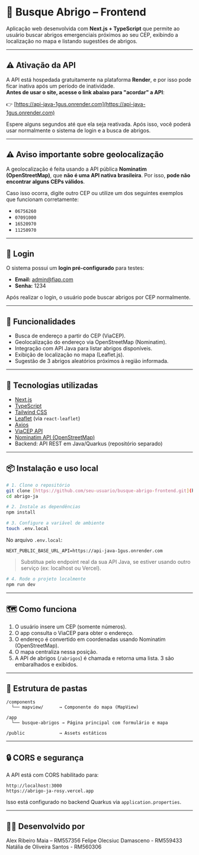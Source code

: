 
# 🛟 Busque Abrigo – Frontend

Aplicação web desenvolvida com **Next.js + TypeScript** que permite ao usuário buscar abrigos emergenciais próximos ao seu CEP, exibindo a localização no mapa e listando sugestões de abrigos.

---

## ⚠️ Ativação da API

A API está hospedada gratuitamente na plataforma **Render**, e por isso pode ficar inativa após um período de inatividade.  
**Antes de usar o site, acesse o link abaixo para "acordar" a API**:

👉 [https://api-java-1gus.onrender.com](https://api-java-1gus.onrender.com)

Espere alguns segundos até que ela seja reativada. Após isso, você poderá usar normalmente o sistema de login e a busca de abrigos.

---

## ⚠️ Aviso importante sobre geolocalização

A geolocalização é feita usando a API pública **Nominatim (OpenStreetMap)**, que **não é uma API nativa brasileira**. Por isso, **pode não encontrar alguns CEPs válidos**.

Caso isso ocorra, digite outro CEP ou utilize um dos seguintes exemplos que funcionam corretamente:

- `06756260`
- `07091000`
- `16520970`
- `11250970`

---

## 🔐 Login

O sistema possui um **login pré-configurado** para testes:

- **Email:** admin@fiap.com
- **Senha:** 1234

Após realizar o login, o usuário pode buscar abrigos por CEP normalmente.

---

## 🚀 Funcionalidades

- Busca de endereço a partir do CEP (ViaCEP).
- Geolocalização do endereço via OpenStreetMap (Nominatim).
- Integração com API Java para listar abrigos disponíveis.
- Exibição de localização no mapa (Leaflet.js).
- Sugestão de 3 abrigos aleatórios próximos à região informada.

---

## 🧪 Tecnologias utilizadas

- [Next.js](https://nextjs.org/)
- [TypeScript](https://www.typescriptlang.org/)
- [Tailwind CSS](https://tailwindcss.com/)
- [Leaflet](https://leafletjs.com/) (via `react-leaflet`)
- [Axios](https://axios-http.com/)
- [ViaCEP API](https://viacep.com.br/)
- [Nominatim API (OpenStreetMap)](https://nominatim.org/)
- Backend: API REST em Java/Quarkus (repositório separado)

---

## 📦 Instalação e uso local

```bash
# 1. Clone o repositório
git clone [https://github.com/seu-usuario/busque-abrigo-frontend.git](https://github.com/Alekraque/gs-frontend)
cd abrigo-ja

# 2. Instale as dependências
npm install

# 3. Configure a variável de ambiente
touch .env.local
```

No arquivo `.env.local`:

```
NEXT_PUBLIC_BASE_URL_API=https://api-java-1gus.onrender.com
```

> Substitua pelo endpoint real da sua API Java, se estiver usando outro serviço (ex: localhost ou Vercel).

```bash
# 4. Rode o projeto localmente
npm run dev
```

---

## 🗺️ Como funciona

1. O usuário insere um CEP (somente números).
2. O app consulta o ViaCEP para obter o endereço.
3. O endereço é convertido em coordenadas usando Nominatim (OpenStreetMap).
4. O mapa centraliza nessa posição.
5. A API de abrigos (`/abrigos`) é chamada e retorna uma lista. 3 são embaralhados e exibidos.

---

## 🧩 Estrutura de pastas

```
/components
  └── mapview/      → Componente do mapa (MapView)

/app
  └── busque-abrigos → Página principal com formulário e mapa

/public             → Assets estáticos
```

---

## 🔒 CORS e segurança

A API está com CORS habilitado para:

```
http://localhost:3000
https://abrigo-ja-rosy.vercel.app

```

Isso está configurado no backend Quarkus via `application.properties`.

---

## 👨‍💻 Desenvolvido por

Alex Ribeiro Maia – RM557356
Felipe Olecsiuc Damasceno - RM559433
Natália de Oliveira Santos - RM560306

